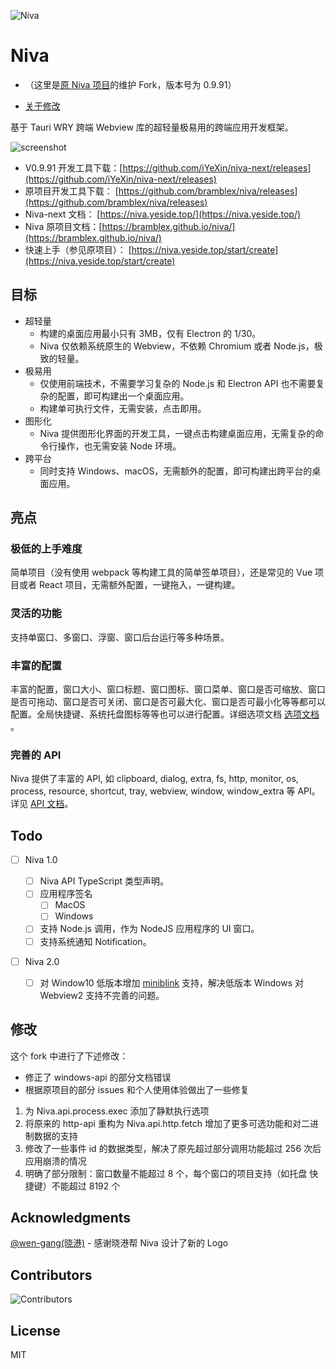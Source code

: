 ![Niva](logo/niva-title-logo-white.png)

# Niva

- （这里是[原 Niva 项目](https://github.com/bramblex/niva/)的维护 Fork，版本号为 0.9.91）

- [关于修改](#修改)

基于 Tauri WRY 跨端 Webview 库的超轻量极易用的跨端应用开发框架。

![screenshot](screenshots/screenshot1.png)

- V0.9.91 开发工具下载：[https://github.com/iYeXin/niva-next/releases](https://github.com/iYeXin/niva-next/releases)
- 原项目开发工具下载： [https://github.com/bramblex/niva/releases](https://github.com/bramblex/niva/releases)
- Niva-next 文档： [https://niva.yeside.top/](https://niva.yeside.top/)
- Niva 原项目文档：[https://bramblex.github.io/niva/](https://bramblex.github.io/niva/)
- 快速上手（参见原项目）： [https://niva.yeside.top/start/create](https://niva.yeside.top/start/create)

## 目标

- 超轻量
  - 构建的桌面应用最小只有 3MB，仅有 Electron 的 1/30。
  - Niva 仅依赖系统原生的 Webview，不依赖 Chromium 或者 Node.js，极致的轻量。
- 极易用
  - 仅使用前端技术，不需要学习复杂的 Node.js 和 Electron API 也不需要复杂的配置，即可构建出一个桌面应用。
  - 构建单可执行文件，无需安装，点击即用。
- 图形化
  - Niva 提供图形化界面的开发工具，一键点击构建桌面应用，无需复杂的命令行操作，也无需安装 Node 环境。
- 跨平台
  - 同时支持 Windows、macOS，无需额外的配置，即可构建出跨平台的桌面应用。

## 亮点

### 极低的上手难度

简单项目（没有使用 webpack 等构建工具的简单签单项目），还是常见的 Vue 项目或者 React 项目，无需额外配置，一键拖入，一键构建。

### 灵活的功能

支持单窗口、多窗口、浮窗、窗口后台运行等多种场景。

### 丰富的配置

丰富的配置，窗口大小、窗口标题、窗口图标、窗口菜单、窗口是否可缩放、窗口是否可拖动、窗口是否可关闭、窗口是否可最大化、窗口是否可最小化等等都可以配置。全局快捷键、系统托盘图标等等也可以进行配置。详细选项文档 [选项文档](https://niva.yeside.top/options) 。

### 完善的 API

Niva 提供了丰富的 API, 如 clipboard, dialog, extra, fs, http, monitor, os, process, resource, shortcut, tray, webview, window, window_extra 等 API。详见 [API 文档](https://niva.yeside.top/api)。

## Todo

- [ ] Niva 1.0

  - [ ] Niva API TypeScript 类型声明。
  - [ ] 应用程序签名
    - [ ] MacOS
    - [ ] Windows
  - [ ] 支持 Node.js 调用，作为 NodeJS 应用程序的 UI 窗口。
  - [ ] 支持系统通知 Notification。

- [ ] Niva 2.0
  - [ ] 对 Window10 低版本增加 [miniblink](https://github.com/weolar/miniblink49) 支持，解决低版本 Windows 对 Webview2 支持不完善的问题。

## 修改

这个 fork 中进行了下述修改：

- 修正了 windows-api 的部分文档错误
- 根据原项目的部分 issues 和个人使用体验做出了一些修复

1. 为 Niva.api.process.exec 添加了静默执行选项
2. 将原来的 http-api 重构为 Niva.api.http.fetch 增加了更多可选功能和对二进制数据的支持
3. 修改了一些事件 id 的数据类型，解决了原先超过部分调用功能超过 256 次后应用崩溃的情况
4. 明确了部分限制：窗口数量不能超过 8 个，每个窗口的项目支持（如托盘 快捷键）不能超过 8192 个

## Acknowledgments

[@wen-gang(晓港)](https://github.com/wen-gang) - 感谢晓港帮 Niva 设计了新的 Logo

## Contributors

![Contributors](https://contrib.rocks/image?repo=bramblex/niva)

## License

MIT
